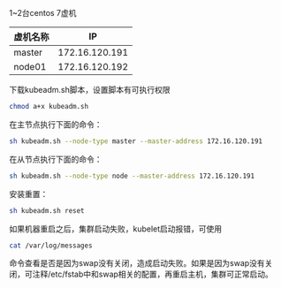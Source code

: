 1~2台centos 7虚机

| 虚机名称        | IP            |
| ------------- |:-------------:|
| master        | 172.16.120.191|
| node01        | 172.16.120.192|


下载kubeadm.sh脚本，设置脚本有可执行权限
```bash
chmod a+x kubeadm.sh
```

在主节点执行下面的命令：
```bash
sh kubeadm.sh --node-type master --master-address 172.16.120.191
```

在从节点执行下面的命令：
```bash
sh kubeadm.sh --node-type node --master-address 172.16.120.191
```

安装重置：
```bash
sh kubeadm.sh reset
```

如果机器重启之后，集群启动失败，kubelet启动报错，可使用
```bash
cat /var/log/messages
```
命令查看是否是因为swap没有关闭，造成启动失败。如果是因为swap没有关闭，可注释/etc/fstab中和swap相关的配置，再重启主机，集群可正常启动。
